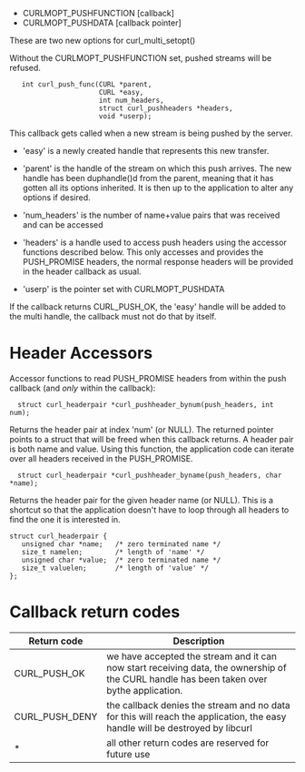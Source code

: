 
- CURLMOPT_PUSHFUNCTION  [callback]
- CURLMOPT_PUSHDATA      [callback pointer]

These are two new options for curl_multi_setopt()

Without the CURLMOPT_PUSHFUNCTION set, pushed streams will be refused.

~~~
   int curl_push_func(CURL *parent,
                      CURL *easy,
                      int num_headers,
                      struct curl_pushheaders *headers,
                      void *userp);
~~~

This callback gets called when a new stream is being pushed by the server.

 - 'easy' is a newly created handle that represents this new transfer.

 - 'parent' is the handle of the stream on which this push arrives. The new
handle has been duphandle()d from the parent, meaning that it has gotten all
its options inherited. It is then up to the application to alter any options
if desired.

 - 'num_headers' is the number of name+value pairs that was received and can be
accessed

 - 'headers' is a handle used to access push headers using the accessor functions described below. This only accesses and provides the PUSH_PROMISE headers, the normal response headers will be provided in the header callback as usual.

 - 'userp' is the pointer set with CURLMOPT_PUSHDATA

If the callback returns CURL_PUSH_OK, the 'easy' handle will be added to the
multi handle, the callback must not do that by itself.

Header Accessors
================

Accessor functions to read PUSH_PROMISE headers from within the push callback (and *only*
within the callback):
~~~
  struct curl_headerpair *curl_pushheader_bynum(push_headers, int num);
~~~
Returns the header pair at index 'num' (or NULL). The returned pointer points
to a struct that will be freed when this callback returns. A header pair is
both name and value. Using this function, the application code can iterate
over all headers received in the PUSH_PROMISE.
~~~
  struct curl_headerpair *curl_pushheader_byname(push_headers, char *name);
~~~
Returns the header pair for the given header name (or NULL). This is a
shortcut so that the application doesn't have to loop through all headers to
find the one it is interested in.

~~~
struct curl_headerpair {
   unsigned char *name;   /* zero terminated name */
   size_t namelen;        /* length of 'name' */
   unsigned char *value;  /* zero terminated name */
   size_t valuelen;       /* length of 'value' */
};
~~~

Callback return codes
=====================


Return code|Description
--- | --- |
CURL_PUSH_OK|we have accepted the stream and it can now start receiving data, the ownership of the CURL handle has been taken over bythe application.
CURL_PUSH_DENY | the callback denies the stream and no data for this will reach the application, the easy handle will be destroyed by libcurl
* | all other return codes are reserved for future use
